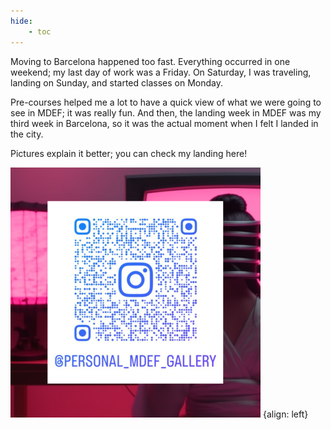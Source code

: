 ```yaml
---
hide:
    - toc
---
```

Moving to Barcelona happened too fast. Everything occurred in one weekend; my last day of work was a Friday. On Saturday, I was traveling, landing on Sunday, and started classes on Monday. 

Pre-courses helped me a lot to have a quick view of what we were going to see in MDEF; it was really fun. And then, the landing week in MDEF was my third week in Barcelona, so it was the actual moment when I felt I landed in the city.

Pictures explain it better; you can check my landing here!

![IG qr code](../images/ig-qr-400x400.png) {align: left}